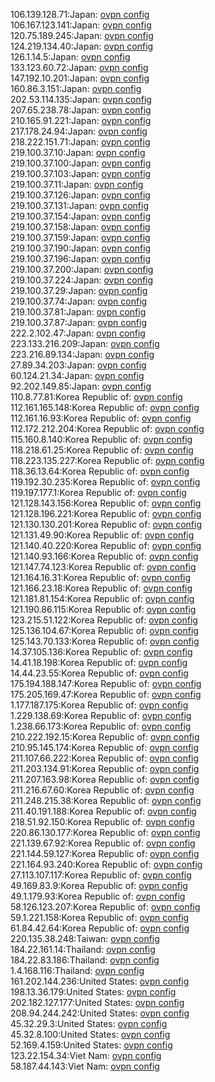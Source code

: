 106.139.128.71:Japan: [ovpn config](vpn/106_139_128_71.ovpn)  
106.167.123.141:Japan: [ovpn config](vpn/106_167_123_141.ovpn)  
120.75.189.245:Japan: [ovpn config](vpn/120_75_189_245.ovpn)  
124.219.134.40:Japan: [ovpn config](vpn/124_219_134_40.ovpn)  
126.1.14.5:Japan: [ovpn config](vpn/126_1_14_5.ovpn)  
133.123.60.72:Japan: [ovpn config](vpn/133_123_60_72.ovpn)  
147.192.10.201:Japan: [ovpn config](vpn/147_192_10_201.ovpn)  
160.86.3.151:Japan: [ovpn config](vpn/160_86_3_151.ovpn)  
202.53.114.135:Japan: [ovpn config](vpn/202_53_114_135.ovpn)  
207.65.238.78:Japan: [ovpn config](vpn/207_65_238_78.ovpn)  
210.165.91.221:Japan: [ovpn config](vpn/210_165_91_221.ovpn)  
217.178.24.94:Japan: [ovpn config](vpn/217_178_24_94.ovpn)  
218.222.151.71:Japan: [ovpn config](vpn/218_222_151_71.ovpn)  
219.100.37.10:Japan: [ovpn config](vpn/219_100_37_10.ovpn)  
219.100.37.100:Japan: [ovpn config](vpn/219_100_37_100.ovpn)  
219.100.37.103:Japan: [ovpn config](vpn/219_100_37_103.ovpn)  
219.100.37.11:Japan: [ovpn config](vpn/219_100_37_11.ovpn)  
219.100.37.126:Japan: [ovpn config](vpn/219_100_37_126.ovpn)  
219.100.37.131:Japan: [ovpn config](vpn/219_100_37_131.ovpn)  
219.100.37.154:Japan: [ovpn config](vpn/219_100_37_154.ovpn)  
219.100.37.158:Japan: [ovpn config](vpn/219_100_37_158.ovpn)  
219.100.37.159:Japan: [ovpn config](vpn/219_100_37_159.ovpn)  
219.100.37.190:Japan: [ovpn config](vpn/219_100_37_190.ovpn)  
219.100.37.196:Japan: [ovpn config](vpn/219_100_37_196.ovpn)  
219.100.37.200:Japan: [ovpn config](vpn/219_100_37_200.ovpn)  
219.100.37.224:Japan: [ovpn config](vpn/219_100_37_224.ovpn)  
219.100.37.29:Japan: [ovpn config](vpn/219_100_37_29.ovpn)  
219.100.37.74:Japan: [ovpn config](vpn/219_100_37_74.ovpn)  
219.100.37.81:Japan: [ovpn config](vpn/219_100_37_81.ovpn)  
219.100.37.87:Japan: [ovpn config](vpn/219_100_37_87.ovpn)  
222.2.102.47:Japan: [ovpn config](vpn/222_2_102_47.ovpn)  
223.133.216.209:Japan: [ovpn config](vpn/223_133_216_209.ovpn)  
223.216.89.134:Japan: [ovpn config](vpn/223_216_89_134.ovpn)  
27.89.34.203:Japan: [ovpn config](vpn/27_89_34_203.ovpn)  
60.124.21.34:Japan: [ovpn config](vpn/60_124_21_34.ovpn)  
92.202.149.85:Japan: [ovpn config](vpn/92_202_149_85.ovpn)  
110.8.77.81:Korea Republic of: [ovpn config](vpn/110_8_77_81.ovpn)  
112.161.165.148:Korea Republic of: [ovpn config](vpn/112_161_165_148.ovpn)  
112.161.16.93:Korea Republic of: [ovpn config](vpn/112_161_16_93.ovpn)  
112.172.212.204:Korea Republic of: [ovpn config](vpn/112_172_212_204.ovpn)  
115.160.8.140:Korea Republic of: [ovpn config](vpn/115_160_8_140.ovpn)  
118.218.61.25:Korea Republic of: [ovpn config](vpn/118_218_61_25.ovpn)  
118.223.135.227:Korea Republic of: [ovpn config](vpn/118_223_135_227.ovpn)  
118.36.13.64:Korea Republic of: [ovpn config](vpn/118_36_13_64.ovpn)  
119.192.30.235:Korea Republic of: [ovpn config](vpn/119_192_30_235.ovpn)  
119.197.177.1:Korea Republic of: [ovpn config](vpn/119_197_177_1.ovpn)  
121.128.143.156:Korea Republic of: [ovpn config](vpn/121_128_143_156.ovpn)  
121.128.196.221:Korea Republic of: [ovpn config](vpn/121_128_196_221.ovpn)  
121.130.130.201:Korea Republic of: [ovpn config](vpn/121_130_130_201.ovpn)  
121.131.49.90:Korea Republic of: [ovpn config](vpn/121_131_49_90.ovpn)  
121.140.40.220:Korea Republic of: [ovpn config](vpn/121_140_40_220.ovpn)  
121.140.93.166:Korea Republic of: [ovpn config](vpn/121_140_93_166.ovpn)  
121.147.74.123:Korea Republic of: [ovpn config](vpn/121_147_74_123.ovpn)  
121.164.16.31:Korea Republic of: [ovpn config](vpn/121_164_16_31.ovpn)  
121.166.23.18:Korea Republic of: [ovpn config](vpn/121_166_23_18.ovpn)  
121.181.81.154:Korea Republic of: [ovpn config](vpn/121_181_81_154.ovpn)  
121.190.86.115:Korea Republic of: [ovpn config](vpn/121_190_86_115.ovpn)  
123.215.51.122:Korea Republic of: [ovpn config](vpn/123_215_51_122.ovpn)  
125.136.104.67:Korea Republic of: [ovpn config](vpn/125_136_104_67.ovpn)  
125.143.70.133:Korea Republic of: [ovpn config](vpn/125_143_70_133.ovpn)  
14.37.105.136:Korea Republic of: [ovpn config](vpn/14_37_105_136.ovpn)  
14.41.18.198:Korea Republic of: [ovpn config](vpn/14_41_18_198.ovpn)  
14.44.23.55:Korea Republic of: [ovpn config](vpn/14_44_23_55.ovpn)  
175.194.188.147:Korea Republic of: [ovpn config](vpn/175_194_188_147.ovpn)  
175.205.169.47:Korea Republic of: [ovpn config](vpn/175_205_169_47.ovpn)  
1.177.187.175:Korea Republic of: [ovpn config](vpn/1_177_187_175.ovpn)  
1.229.138.69:Korea Republic of: [ovpn config](vpn/1_229_138_69.ovpn)  
1.238.66.173:Korea Republic of: [ovpn config](vpn/1_238_66_173.ovpn)  
210.222.192.15:Korea Republic of: [ovpn config](vpn/210_222_192_15.ovpn)  
210.95.145.174:Korea Republic of: [ovpn config](vpn/210_95_145_174.ovpn)  
211.107.66.222:Korea Republic of: [ovpn config](vpn/211_107_66_222.ovpn)  
211.203.134.91:Korea Republic of: [ovpn config](vpn/211_203_134_91.ovpn)  
211.207.163.98:Korea Republic of: [ovpn config](vpn/211_207_163_98.ovpn)  
211.216.67.60:Korea Republic of: [ovpn config](vpn/211_216_67_60.ovpn)  
211.248.215.38:Korea Republic of: [ovpn config](vpn/211_248_215_38.ovpn)  
211.40.191.188:Korea Republic of: [ovpn config](vpn/211_40_191_188.ovpn)  
218.51.92.150:Korea Republic of: [ovpn config](vpn/218_51_92_150.ovpn)  
220.86.130.177:Korea Republic of: [ovpn config](vpn/220_86_130_177.ovpn)  
221.139.67.92:Korea Republic of: [ovpn config](vpn/221_139_67_92.ovpn)  
221.144.59.127:Korea Republic of: [ovpn config](vpn/221_144_59_127.ovpn)  
221.164.93.240:Korea Republic of: [ovpn config](vpn/221_164_93_240.ovpn)  
27.113.107.117:Korea Republic of: [ovpn config](vpn/27_113_107_117.ovpn)  
49.169.83.9:Korea Republic of: [ovpn config](vpn/49_169_83_9.ovpn)  
49.1.179.93:Korea Republic of: [ovpn config](vpn/49_1_179_93.ovpn)  
58.126.123.207:Korea Republic of: [ovpn config](vpn/58_126_123_207.ovpn)  
59.1.221.158:Korea Republic of: [ovpn config](vpn/59_1_221_158.ovpn)  
61.84.42.64:Korea Republic of: [ovpn config](vpn/61_84_42_64.ovpn)  
220.135.38.248:Taiwan: [ovpn config](vpn/220_135_38_248.ovpn)  
184.22.161.14:Thailand: [ovpn config](vpn/184_22_161_14.ovpn)  
184.22.83.186:Thailand: [ovpn config](vpn/184_22_83_186.ovpn)  
1.4.168.116:Thailand: [ovpn config](vpn/1_4_168_116.ovpn)  
161.202.144.236:United States: [ovpn config](vpn/161_202_144_236.ovpn)  
198.13.36.179:United States: [ovpn config](vpn/198_13_36_179.ovpn)  
202.182.127.177:United States: [ovpn config](vpn/202_182_127_177.ovpn)  
208.94.244.242:United States: [ovpn config](vpn/208_94_244_242.ovpn)  
45.32.29.3:United States: [ovpn config](vpn/45_32_29_3.ovpn)  
45.32.8.100:United States: [ovpn config](vpn/45_32_8_100.ovpn)  
52.169.4.159:United States: [ovpn config](vpn/52_169_4_159.ovpn)  
123.22.154.34:Viet Nam: [ovpn config](vpn/123_22_154_34.ovpn)  
58.187.44.143:Viet Nam: [ovpn config](vpn/58_187_44_143.ovpn)  
